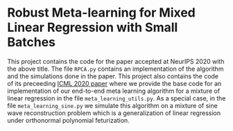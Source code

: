 # Robust Meta-learning for Mixed Linear Regression with Small Batches

This project contains the code for the paper accepted at NeurIPS 2020 with the above title. The file `RPCA.py` contains an implementation of the algorithm and the simulations done in the paper. This project also contains the code of its preceeding [ICML 2020 paper](https://arxiv.org/abs/2002.08936) where we provide the base code for an implementation of our end-to-end meta learning algorithm for a mixture of linear regression in the file `meta_learning_utils.py`. As a special case, in the file `meta_learning_sine.py` we simulate this algorithm on a mixture of sine wave reconstruction problem which is a generalization of linear regression under orthonormal polynomial feturization.
